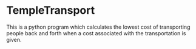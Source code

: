# TempleTransport
This is a python program which calculates the lowest cost of transporting people back and forth when a cost associated with the transportation is given. 
